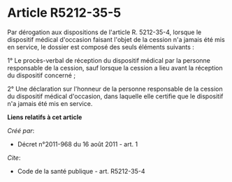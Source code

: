 # Article R5212-35-5

Par dérogation aux dispositions de l'article R. 5212-35-4, lorsque le dispositif médical d'occasion faisant l'objet de la
cession n'a jamais été mis en service, le dossier est composé des seuls éléments suivants : 

1° Le procès-verbal de réception du dispositif médical par la personne responsable de la cession, sauf lorsque la cession a
lieu avant la réception du dispositif concerné ; 

2° Une déclaration sur l'honneur de la personne responsable de la cession du dispositif médical d'occasion, dans laquelle
elle certifie que le dispositif n'a jamais été mis en service.

**Liens relatifs à cet article**

_Créé par_:

  - Décret n°2011-968 du 16 août 2011 - art. 1

_Cite_:

  - Code de la santé publique - art. R5212-35-4

